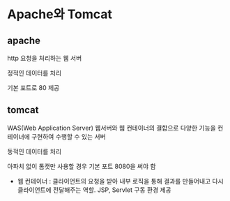 # Apache와 Tomcat

## apache
http 요청을 처리하는 웹 서버

정적인 데이터를 처리

기본 포트로 80 제공

## tomcat
WAS(Web Application Server)
웹서버와 웹 컨테이너의 결합으로 다양한 기능을 컨테이너에 구현하여 수행할 수 있는 서버

동적인 데이터를 처리

아파치 없이 톰캣만 사용할 경우 기본 포트 8080을 써야 함

- 웹 컨테이너 : 클라이언트의 요청을 받아 내부 로직을 통해 결과를 만들어내고 다시 클라이언트에 전달해주는 역할. JSP, Servlet 구동 환경 제공


